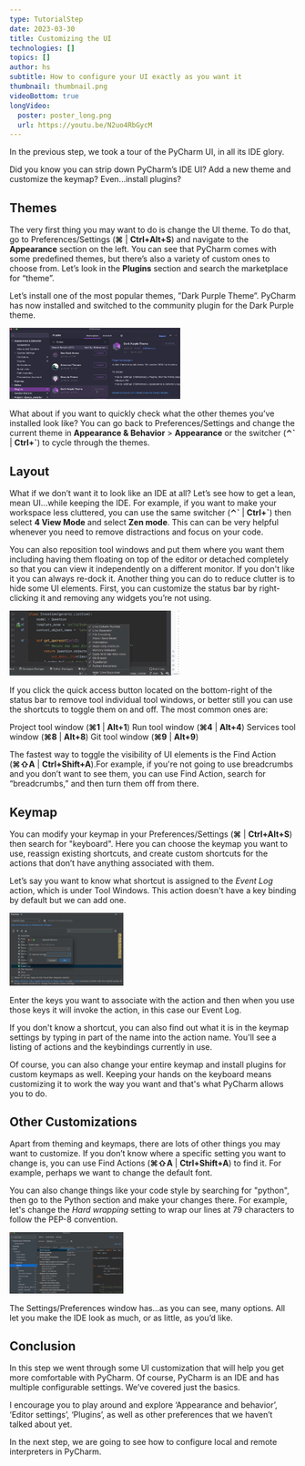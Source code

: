 ```yaml
---
type: TutorialStep
date: 2023-03-30
title: Customizing the UI
technologies: []
topics: []
author: hs
subtitle: How to configure your UI exactly as you want it
thumbnail: thumbnail.png
videoBottom: true
longVideo:
  poster: poster_long.png
  url: https://youtu.be/N2uo4RbGycM
---
```


In the previous step, we took a tour of the PyCharm UI, in all its IDE glory.

Did you know you can strip down PyCharm’s IDE UI? Add a new theme and customize the keymap? Even...install plugins?

## Themes
The very first thing you may want to do is change the UI theme. To do that, go to Preferences/Settings (**⌘** | **Ctrl+Alt+S**) and navigate to the **Appearance** section on the left. You can see that PyCharm comes with some predefined themes, but there’s also a variety of custom ones to choose from. Let’s look in the **Plugins** section and search the marketplace for “theme”.

Let’s install one of the most popular themes, ”Dark Purple Theme”. PyCharm has now installed and switched to the community plugin for the Dark Purple theme.

<img src="dark_purple_theme.png" alt="Dark purple theme" width="300"/>

What about if you want to quickly check what the other themes you’ve installed look like? You can go back to Preferences/Settings and change the current theme in **Appearance & Behavior** > **Appearance** or the switcher (**⌃\`** | **Ctrl+`**) to cycle through the themes.

## Layout
What if we don’t want it to look like an IDE at all? Let’s see how to get a lean, mean UI...while keeping the IDE. For example, if you want to make your workspace less cluttered, you can use the same switcher (**⌃\`** | **Ctrl+`**) then select **4 View Mode** and select **Zen mode**. This can can be very helpful whenever you need to remove distractions and focus on your code. 

You can also reposition tool windows and put them where you want them including having them floating on top of the editor or detached completely so that you can view it independently on a different monitor. If you don't like it you can always re-dock it. Another thing you can do to reduce clutter is to hide some UI elements. First, you can customize the status bar by right-clicking it and removing any widgets you’re not using.

<img src="status-bar.png" alt="Remove status bar widgets" width="300"/>

If you click the quick access button located on the bottom-right of the status bar to remove tool individual tool windows, or better still you can use the shortcuts to toggle them on and off. The most common ones are:

Project tool window   (**⌘1** | **Alt+1**)
Run tool window       (**⌘4** | **Alt+4**)
Services tool window  (**⌘8** | **Alt+8**)
Git tool window       (**⌘9** | **Alt+9**)

The fastest way to toggle the visibility of UI elements is the Find Action (**⌘⇧A** | **Ctrl+Shift+A**).For example, if you're not going to use breadcrumbs and you don’t want to see them, you can use Find Action, search for “breadcrumbs,” and then turn them off from there.

## Keymap
You can modify your keymap in your Preferences/Settings (**⌘** | **Ctrl+Alt+S**) then search for "keyboard". Here you can choose the keymap you want to use, reassign existing shortcuts, and create custom shortcuts for the actions that don’t have anything associated with them.

Let’s say you want to know what shortcut is assigned to the *Event Log* action, which is under Tool Windows. This action doesn't have a key binding by default but we can add one.

<img src="keymap.png" alt="keymap" width="200"/>

Enter the keys you want to associate with the action and then when you use those keys it will invoke the action, in this case our Event Log.

If you don't know a shortcut, you can also find out what it is in the keymap settings by typing in part of the name into the action name. You'll see a listing of actions and the keybindings currently in use.

Of course, you can also change your entire keymap and install plugins for custom keymaps as well. Keeping your hands on the keyboard means customizing it to work the way you want and that's what PyCharm allows you to do.

## Other Customizations
Apart from theming and keymaps, there are lots of other things you may want to customize. If you don’t know where a specific setting you want to change is, you can use Find Actions (**⌘⇧A** | **Ctrl+Shift+A**) to find it. For example, perhaps we want to change the default font.

You can also change things like your code style by searching for "python", then go to the Python section and make your changes there. For example, let's change the *Hard wrapping* setting to wrap our lines at 79 characters to follow the PEP-8 convention.

<img src="hard-wrap-line.png" alt="Hard wrap line" width="200"/>

The Settings/Preferences window has...as you can see, many options. All let you make the IDE look as much, or as little, as you’d like.

## Conclusion
In this step we went through some UI customization that will help you get more comfortable with PyCharm. Of course, PyCharm is an IDE and has multiple configurable settings. We’ve covered just the basics.

I encourage you to play around and explore ‘Appearance and behavior’, ‘Editor settings’, ‘Plugins’, as well as other preferences that we haven’t talked about yet.

In the next step, we are going to see how to configure local and remote interpreters in PyCharm.
